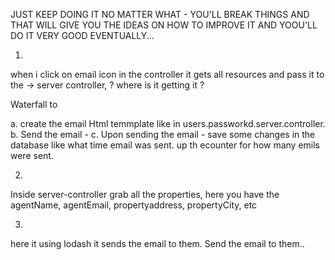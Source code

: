 JUST KEEP DOING IT NO MATTER WHAT - YOU'LL BREAK THINGS AND THAT WILL GIVE YOU THE IDEAS  ON HOW TO IMPROVE IT AND YOOU'LL DO IT  VERY GOOD EVENTUALLY...



1) 

when i click on email icon in the controller it gets all resources and pass it to the -> server controller, 
? where is it getting it ?

Waterfall to 

a. create the email Html temmplate like in  users.passworkd.server.controller. 
b. Send the email  - 
c. Upon sending the email - save some changes in the database like what time email was sent. 
up th ecounter for how many emils were sent. 


2)
Inside server-controller grab all the properties, 
here you have the 
agentName,
agentEmail, 
propertyaddress, 
propertyCity, etc


3) 
here it using lodash it sends the email to them.  Send the email to them.. 






